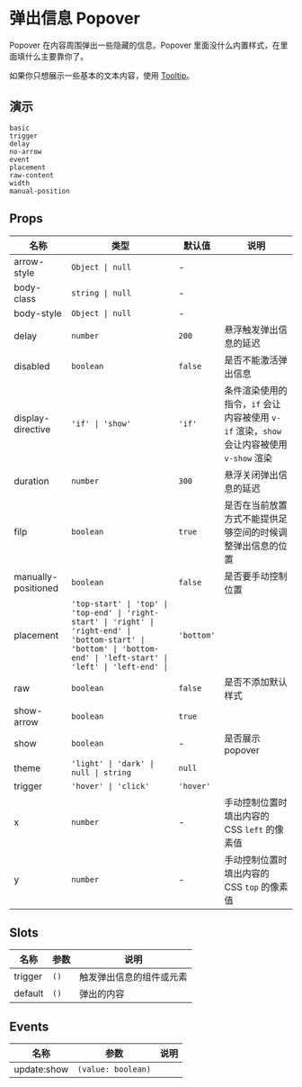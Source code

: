 # 弹出信息 Popover

Popover 在内容周围弹出一些隐藏的信息。Popover 里面没什么内置样式，在里面填什么主要靠你了。

如果你只想展示一些基本的文本内容，使用 [Tooltip](n-tooltip)。

## 演示

```demo
basic
trigger
delay
no-arrow
event
placement
raw-content
width
manual-position
```

## Props
|名称|类型|默认值|说明|
|-|-|-|-|
|arrow-style|`Object \| null`|-||
|body-class|`string \| null`|-||
|body-style|`Object \| null`|-||
|delay|`number`|`200`|悬浮触发弹出信息的延迟|
|disabled|`boolean`|`false`|是否不能激活弹出信息|
|display-directive|`'if' \| 'show'`|`'if'`|条件渲染使用的指令，`if` 会让内容被使用 `v-if` 渲染，`show` 会让内容被使用 `v-show` 渲染|
|duration|`number`|`300`|悬浮关闭弹出信息的延迟|
|filp|`boolean`|`true`|是否在当前放置方式不能提供足够空间的时候调整弹出信息的位置|
|manually-positioned|`boolean`|`false`|是否要手动控制位置|
|placement|`'top-start' \| 'top' \| 'top-end' \| 'right-start' \| 'right' \| 'right-end' \| 'bottom-start' \| 'bottom' \| 'bottom-end' \| 'left-start' \| 'left' \| 'left-end' \| `|`'bottom'`||
|raw|`boolean`|`false`|是否不添加默认样式|
|show-arrow|`boolean`|`true`||
|show|`boolean`|-|是否展示 popover|
|theme|`'light' \| 'dark' \| null \| string`|`null`||
|trigger|`'hover' \| 'click'`|`'hover'`||
|x|`number`|-|手动控制位置时填出内容的 CSS `left` 的像素值|
|y|`number`|-|手动控制位置时填出内容的 CSS `top` 的像素值||

## Slots
|名称|参数|说明|
|-|-|-|
|trigger|`()`|触发弹出信息的组件或元素|
|default|`()`|弹出的内容|

## Events
|名称|参数|说明|
|-|-|-|
|update:show|`(value: boolean)`||